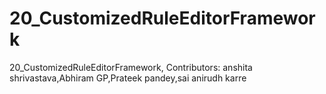 # 20_CustomizedRuleEditorFramework
20_CustomizedRuleEditorFramework, Contributors: anshita shrivastava,Abhiram GP,Prateek pandey,sai anirudh karre



